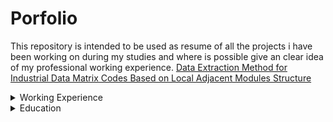 # Porfolio
This repository is intended to be used as resume of all the projects i have been working on during my studies and where is possible give an clear idea of my professional working experience. [Data Extraction Method for Industrial Data Matrix Codes Based
on Local Adjacent Modules Structure](https://www.mdpi.com/2076-3417/12/5/2291)

<details>
  <summary>Working Experience</summary>

   <details>
    <summary>Computer Vision</summary>
      ### Supervised approach
  This Panoptic Segmentation Forecaster is based on this PS model, you should be able to use in your "env" all the fuctionalities required by EfficientPS
  An EfficientPS_env is builded following the requirement described in [EfficientPS](https://github.com/DeepSceneSeg/EfficientPS).
     
    # Object-Detection-Recognition-and-Datagenerator
    [Data Extraction Method for Industrial Data Matrix Codes Based
on Local Adjacent Modules Structure](https://www.mdpi.com/2076-3417/12/5/2291)
    [link](https://github.com/FrancescoPeracchia/Object-Detection-Recognition-Datagenerator)
    
    
    ## CNN-Datamatrix-Reconstruction
    [link](https://github.com/FrancescoPeracchia/CNN-Datamatrix-Reconstruction)
    
    
    
  </details>

  <details>
    <summary>Machine Learning</summary>
  </details>
  
</details>




<details>
  <summary>Education</summary>
    
  <details>
    <summary>Nlp</summary>
  </details>

  <details>
    <summary>Computer Vsion</summary>
  </details>
  
  
  <details>
    <summary>Control Problem</summary>
  </details>

     
</details>





